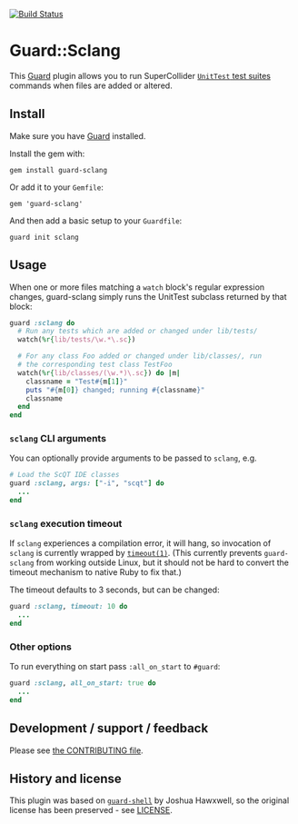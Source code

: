 [![Build Status](https://travis-ci.org/aspiers/guard-sclang.svg?branch=master)](https://travis-ci.org/aspiers/guard-sclang)

Guard::Sclang
=============

This [Guard](http://guardgem.org/) plugin allows you to run SuperCollider [`UnitTest` test
suites](http://doc.sccode.org/Classes/UnitTest.html) commands when
files are added or altered.


Install
-------

Make sure you have [Guard](http://guardgem.org/) installed.

Install the gem with:

    gem install guard-sclang

Or add it to your `Gemfile`:

    gem 'guard-sclang'

And then add a basic setup to your `Guardfile`:

    guard init sclang


Usage
-----

When one or more files matching a `watch` block's regular expression
changes, guard-sclang simply runs the UnitTest subclass returned by
that block:

``` ruby
guard :sclang do
  # Run any tests which are added or changed under lib/tests/
  watch(%r{lib/tests/\w.*\.sc})

  # For any class Foo added or changed under lib/classes/, run
  # the corresponding test class TestFoo
  watch(%r{lib/classes/(\w.*)\.sc}) do |m|
    classname = "Test#{m[1]}"
    puts "#{m[0]} changed; running #{classname}"
    classname
  end
end
```

### `sclang` CLI arguments

You can optionally provide arguments to be passed to `sclang`, e.g.

``` ruby
# Load the ScQT IDE classes
guard :sclang, args: ["-i", "scqt"] do
  ...
end
```

### `sclang` execution timeout

If `sclang` experiences a compilation error, it will hang, so
invocation of `sclang` is currently wrapped by
[`timeout(1)`](https://linux.die.net/man/1/timeout).  (This
currently prevents `guard-sclang` from working outside Linux,
but it should not be hard to convert the timeout mechanism to native
Ruby to fix that.)

The timeout defaults to 3 seconds, but can be changed:

``` ruby
guard :sclang, timeout: 10 do
  ...
end
```

### Other options

To run everything on start pass `:all_on_start` to `#guard`:

``` ruby
guard :sclang, all_on_start: true do
  ...
end
```


Development / support / feedback
--------------------------------

Please see [the CONTRIBUTING file](CONTRIBUTING.md).


History and license
-------------------

This plugin was based on
[`guard-shell`](https://github.com/guard/guard-shell) by Joshua
Hawxwell, so the original license has been preserved - see
[LICENSE](LICENSE).
